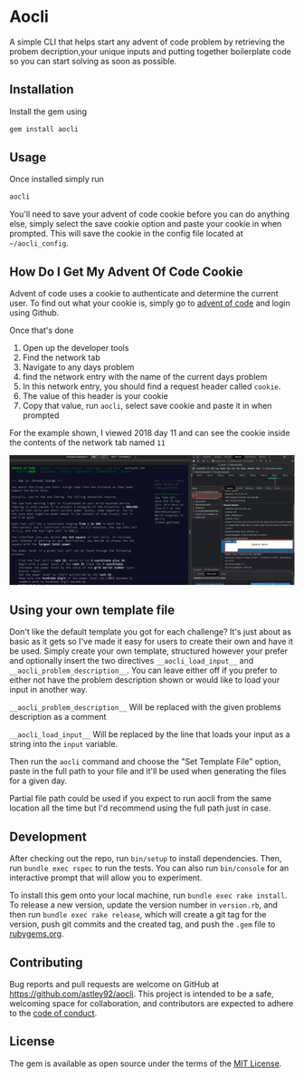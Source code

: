 # Aocli

A simple CLI that helps start any advent of code problem by retrieving the probem decription,your unique inputs and putting together boilerplate code so you can start solving as soon as possible.

## Installation

Install the gem using

```bash
gem install aocli
```

## Usage

Once installed simply run

```bash
aocli
```

You'll need to save your advent of code cookie before you can do anything else, simply select the save cookie option and paste your cookie in when prompted. This will save the cookie in the config file located at `~/aocli_config`.

## How Do I Get My Advent Of Code Cookie

Advent of code uses a cookie to authenticate and determine the current user. To find out what your cookie is, simply go to [advent of code](TODO) and login using Github.

Once that's done

1. Open up the developer tools
1. Find the network tab
1. Navigate to any days problem
1. find the network entry with the name of the current days problem
1. In this network entry, you should find a request header called `cookie`.
1. The value of this header is your cookie
1. Copy that value, run `aocli`, select save cookie and paste it in when prompted

For the example shown, I viewed 2018 day 11 and can see the cookie inside the contents of the network tab named `11`

![cookie-example](/public/aocli-cookie-helper.png)

## Using your own template file

Don't like the default template you got for each challenge? It's just about as basic as it gets so I've made it easy for users
to create their own and have it be used. Simply create your own template, structured however your prefer
and optionally insert the two directives `__aocli_load_input__` and `__aocli_problem_description__`. You can leave either off if you
prefer to either not have the problem description shown or would like to load your input in another way.

`__aocli_problem_description__` Will be replaced with the given problems description as a comment

`__aocli_load_input__` Will be replaced by the line that loads your input as a string into the `input` variable.

Then run the `aocli` command and choose the "Set Template File" option, paste in the full path to your file and it'll be used
when generating the files for a given day.

Partial file path could be used if you expect to run aocli from the same location
all the time but I'd recommend using the full path just in case.

## Development

After checking out the repo, run `bin/setup` to install dependencies. Then, run `bundle exec rspec` to run the tests. You can also run `bin/console` for an interactive prompt that will allow you to experiment.

To install this gem onto your local machine, run `bundle exec rake install`. To release a new version, update the version number in `version.rb`, and then run `bundle exec rake release`, which will create a git tag for the version, push git commits and the created tag, and push the `.gem` file to [rubygems.org](https://rubygems.org).

## Contributing

Bug reports and pull requests are welcome on GitHub at https://github.com/astley92/aocli. This project is intended to be a safe, welcoming space for collaboration, and contributors are expected to adhere to the [code of conduct](https://github.com/astley92/aocli/CODE_OF_CONDUCT.md).

## License

The gem is available as open source under the terms of the [MIT License](https://opensource.org/licenses/MIT).
